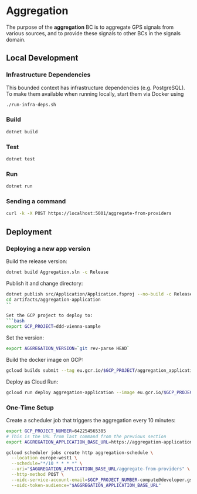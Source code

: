 # Aggregation

The purpose of the **aggregation** BC is to aggregate 
GPS signals from various sources, and to provide
these signals to other BCs in the signals domain.

## Local Development

### Infrastructure Dependencies

This bounded context has infrastructure dependencies (e.g. PostgreSQL).
To make them available when running locally, start them via Docker using

```bash
./run-infra-deps.sh
```

### Build

```bash
dotnet build
```

### Test

```bash
dotnet test
```

### Run

```bash
dotnet run
```

### Sending a command

```bash
curl -k -X POST https://localhost:5001/aggregate-from-providers
```

## Deployment

### Deploying a new app version

Build the release version:
```bash
dotnet build Aggregation.sln -c Release
```

Publish it and change directory:
```bash
dotnet publish src/Application/Application.fsproj --no-build -c Release -o artifacts/aggregation-application
cd artifacts/aggregation-application
``

Set the GCP project to deploy to:
```bash
export GCP_PROJECT=ddd-vienna-sample
```

Set the version:
```bash
export AGGREGATION_VERSION=`git rev-parse HEAD`
```

Build the docker image on GCP:
```bash
gcloud builds submit --tag eu.gcr.io/$GCP_PROJECT/aggregation_application:$AGGREGATION_VERSION --project $GCP_PROJECT
```

Deploy as Cloud Run:
```bash
gcloud run deploy aggregation-application --image eu.gcr.io/$GCP_PROJECT/aggregation_application:$AGGREGATION_VERSION --region europe-west1
```

### One-Time Setup

Create a scheduler job that triggers the aggregation every 10 minutes:
```bash
export GCP_PROJECT_NUMBER=642254565385
# This is the URL from last command from the previous section
export AGGREGATION_APPLICATION_BASE_URL=https://aggregation-application-4yyc3hq26q-ew.a.run.app

gcloud scheduler jobs create http aggregation-schedule \
  --location europe-west1 \
  --schedule="*/10 * * * *" \
  --uri="$AGGREGATION_APPLICATION_BASE_URL/aggregate-from-providers" \
  --http-method POST \
  --oidc-service-account-email=$GCP_PROJECT_NUMBER-compute@developer.gserviceaccount.com \
  --oidc-token-audience="$AGGREGATION_APPLICATION_BASE_URL"
```
